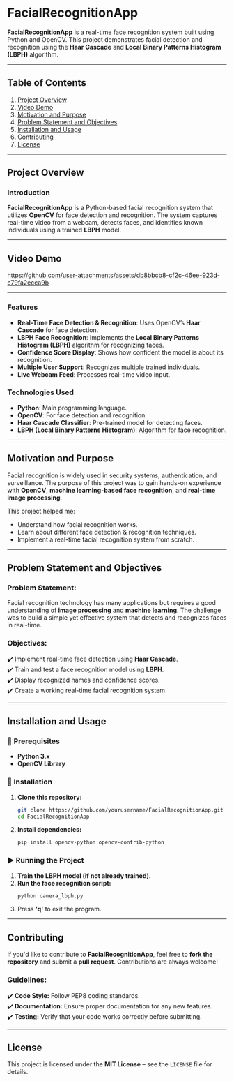 # **FacialRecognitionApp**  

**FacialRecognitionApp** is a real-time face recognition system built using Python and OpenCV. This project demonstrates facial detection and recognition using the **Haar Cascade** and **Local Binary Patterns Histogram (LBPH)** algorithm.  

---

## **Table of Contents**  

1. [Project Overview](#project-overview)  
2. [Video Demo](#video-demo)  
3. [Motivation and Purpose](#motivation-and-purpose)  
4. [Problem Statement and Objectives](#problem-statement-and-objectives)  
5. [Installation and Usage](#installation-and-usage)  
6. [Contributing](#contributing)  
7. [License](#license)  

---

## **Project Overview**  

### **Introduction**  

**FacialRecognitionApp** is a Python-based facial recognition system that utilizes **OpenCV** for face detection and recognition. The system captures real-time video from a webcam, detects faces, and identifies known individuals using a trained **LBPH** model.  

---

## **Video Demo**  

https://github.com/user-attachments/assets/db8bbcb8-cf2c-46ee-923d-c79fa2ecca9b

---

### **Features**  

- **Real-Time Face Detection & Recognition**: Uses OpenCV’s **Haar Cascade** for face detection.  
- **LBPH Face Recognition**: Implements the **Local Binary Patterns Histogram (LBPH)** algorithm for recognizing faces.  
- **Confidence Score Display**: Shows how confident the model is about its recognition.  
- **Multiple User Support**: Recognizes multiple trained individuals.  
- **Live Webcam Feed**: Processes real-time video input.  

### **Technologies Used**  

- **Python**: Main programming language.  
- **OpenCV**: For face detection and recognition.  
- **Haar Cascade Classifier**: Pre-trained model for detecting faces.  
- **LBPH (Local Binary Patterns Histogram)**: Algorithm for face recognition.  

---

## **Motivation and Purpose**  

Facial recognition is widely used in security systems, authentication, and surveillance. The purpose of this project was to gain hands-on experience with **OpenCV**, **machine learning-based face recognition**, and **real-time image processing**.  

This project helped me:  

- Understand how facial recognition works.  
- Learn about different face detection & recognition techniques.  
- Implement a real-time facial recognition system from scratch.  

---

## **Problem Statement and Objectives**  

### **Problem Statement:**  

Facial recognition technology has many applications but requires a good understanding of **image processing** and **machine learning**. The challenge was to build a simple yet effective system that detects and recognizes faces in real-time.  

### **Objectives:**  

✔️ Implement real-time face detection using **Haar Cascade**.  
✔️ Train and test a face recognition model using **LBPH**.  
✔️ Display recognized names and confidence scores.  
✔️ Create a working real-time facial recognition system.  

---

## **Installation and Usage**  

### **🔧 Prerequisites**  

- **Python 3.x**  
- **OpenCV Library**  

### **📌 Installation**  

1. **Clone this repository:**  
   ```bash
   git clone https://github.com/yourusername/FacialRecognitionApp.git
   cd FacialRecognitionApp
   ```  
2. **Install dependencies:**  
   ```bash
   pip install opencv-python opencv-contrib-python
   ```  

### **▶️ Running the Project**  

1. **Train the LBPH model (if not already trained).**  
2. **Run the face recognition script:**  
   ```bash
   python camera_lbph.py
   ```  
3. Press **'q'** to exit the program.  

---

## **Contributing**  

If you'd like to contribute to **FacialRecognitionApp**, feel free to **fork the repository** and submit a **pull request**. Contributions are always welcome!  

### **Guidelines:**  

✔️ **Code Style:** Follow PEP8 coding standards.  
✔️ **Documentation:** Ensure proper documentation for any new features.  
✔️ **Testing:** Verify that your code works correctly before submitting.  

---

## **License**  

This project is licensed under the **MIT License** – see the `LICENSE` file for details.  

